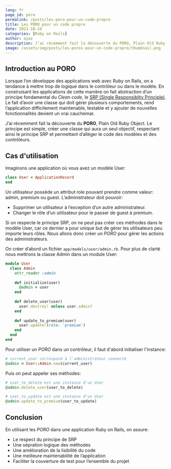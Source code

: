 ```yaml
---
lang: fr
page_id: poro
permalink: /posts/les-poro-pour-un-code-propre
title: Les PORO pour un code propre
date: 2021-10-24
categories: [Ruby on Rails]
author: ayaz
description: J’ai récemment fait la découverte du PORO, Plain Old Ruby Object. Le principe est simple, créer une classe qui aura un seul objectif, respectant ainsi le principe SRP et permettant d’alléger le code des modèles et des contrôleurs.
image: /assets/img/posts/les-poros-pour-un-code-propre/thumbnail.png
---
```


## Introduction au PORO
Lorsque l’on développe des applications web avec Ruby on Rails, on a tendance à mettre trop de logique dans le contrôleur ou dans le modèle. En construisant les applications de cette manière on fait abstraction d’un principe fondamental du *Clean code*, le [SRP (Single Responsiblity Principle)](https://fr.wikipedia.org/wiki/Principe_de_responsabilit%C3%A9_unique). Le fait d’avoir une classe qui doit gérer plusieurs comportements, rend l’application difficilement maintenable, testable et y ajouter de nouvelles fonctionnalités devient un vrai cauchemar.

J’ai récemment fait la découverte du **PORO**, Plain Old Ruby Object. Le principe est simple, créer une classe qui aura un seul objectif, respectant ainsi le principe SRP et permettant d’alléger le code des modèles et des contrôleurs.

## Cas d'utilisation
Imaginons une application où vous avez un modèle User:
```ruby
class User < ApplicationRecord
end
```
Un utilisateur possède un attribut role pouvant prendre comme valeur: admin, premium ou guest. L’administrateur doit pouvoir:
- Supprimer un utilisateur à l’exception d’un autre administrateur.
- Changer le rôle d’un utilisateur pour le passer de guest à premium.

Si on respecte le principe SRP, on ne peut pas créer ces méthodes dans le modèle User, car ce dernier a pour unique but de gérer les utilisateurs peu importe leurs rôles. Nous allons donc créer un *PORO* pour gérer les actions des administrateurs.

On créer d’abord un fichier `app/models/user/admin.rb`. Pour plus de clarté nous mettrons la classe Admin dans un module User: 
```ruby
module User
  class Admin
    attr_reader :admin
  
    def initialize(user)
      @admin = user
    end
    
    def delete_user(user)
      user.destroy! unless user.admin?
    end
    
    def update_to_premium(user)
      user.update!(role: 'premium')
    end
  end
end
```

Pour utiliser un *PORO* dans un contrôleur, il faut d'abord initialiser l'instance:
```ruby
# current_user correspond à l'administrateur connecté
@admin = User::Admin.new(current_user)
```

Puis on peut appeler ses méthodes:
```ruby
# user_to_delete est une instance d'un User
@admin.delete_user(user_to_delete)

# user_to_update est une instance d'un User
@admin.update_to_premium(user_to_update)
```
## Conclusion
En utilisant les *PORO* dans une application Ruby on Rails, on assure:
- Le respect du principe de SRP
- Une sépration logique des méthodes
- Une amélioration de la lisibilité du code
- Une meilleure maintenabilité de l’application
- Faciliter la couverture de test pour l’ensemble du projet

